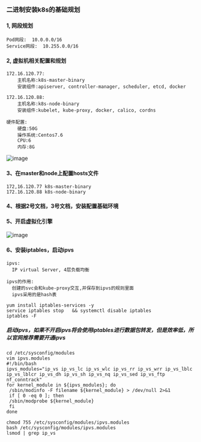 ### 二进制安装k8s的基础规划
#### 1, 网段规划
```shell script
Pod网段:  10.0.0.0/16
Service网段:  10.255.0.0/16
```
#### 2, 虚拟机相关配置和规划
```shell script
172.16.120.77:
    主机名称:k8s-master-binary
    安装组件:apiserver, controller-manager, scheduler, etcd, docker
```
```shell script
172.16.120.88:
    主机名称:k8s-node-binary
    安装组件:kubelet, kube-proxy, docker, calico, cordns
```
```shell script
硬件配置:
    硬盘:50G
    操作系统:Centos7.6
    CPU:6
    内存:8G
```
![image](https://github.com/498946975/DevOps/blob/master/images/20210810095636.jpg)
#### 3、在master和node上配置hosts文件
```shell script
172,16.120.77 k8s-master-binary
172.16.120.88 k8s-node-binary
```
#### 4、根据2号文档，3号文档，安装配置基础环境
#### 5、开启虚拟化引擎
![image](https://github.com/498946975/DevOps/blob/master/images/20210810095037.jpg)
#### 6、安装iptables，启动ipvs
```shell
ipvs:
  IP virtual Server, 4层负载均衡
```
```shell
ipvs的作用:
  创建的svc会和kube-proxy交互,并保存到ipvs的规则里面
  ipvs采用的是hash表
```
```shell script
yum install iptables-services -y
service iptables stop   && systemctl disable iptables
iptables -F
```
##### 启动ipvs，如果不开启ipvs将会使用iptables进行数据包转发，但是效率低，所以官网推荐需要开通ipvs
```shell script
cd /etc/sysconfig/modules
vim ipvs.modules
#!/bin/bash
ipvs_modules="ip_vs ip_vs_lc ip_vs_wlc ip_vs_rr ip_vs_wrr ip_vs_lblc ip_vs_lblcr ip_vs_dh ip_vs_sh ip_vs_nq ip_vs_sed ip_vs_ftp nf_conntrack"
for kernel_module in ${ipvs_modules}; do
 /sbin/modinfo -F filename ${kernel_module} > /dev/null 2>&1
 if [ 0 -eq 0 ]; then
 /sbin/modprobe ${kernel_module}
 fi
done
```
```shell script
chmod 755 /etc/sysconfig/modules/ipvs.modules 
bash /etc/sysconfig/modules/ipvs.modules 
lsmod | grep ip_vs
```
